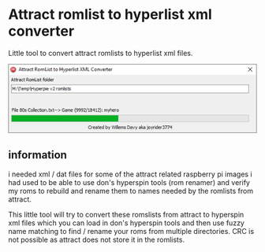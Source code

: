 # Attract romlist to hyperlist xml converter
Little tool to convert attract romlists to hyperlist xml files.

![Screenshot](/docs/screenshot.png)

## information
i needed xml / dat files for some of the attract related raspberry pi images i had used to be able to use don's 
hyperspin tools (rom renamer) and verify my roms to rebuild and rename them to names needed by the romlists from attract.

This little tool will try to convert these romslists from attract to hyperspin xml files which you can load in don's hyperspin tools and
then use fuzzy name matching to find / rename your roms from multiple directories. CRC is not possible as attract does not store it in 
the romlists.

